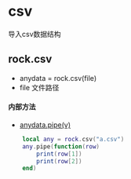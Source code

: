 # csv
导入csv数据结构

## rock.csv
- anydata = rock.csv(file)
- file 文件路径

#### 内部方法
- [anydata.pipe(v)]()
```lua
    local any = rock.csv("a.csv")
    any.pipe(function(row)
        print(row[1])
        print(row[2])
    end)
```